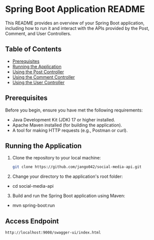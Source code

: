 # Spring Boot Application README

This README provides an overview of your Spring Boot application, including how to run it and interact with the APIs provided by the Post, Comment, and User Controllers.

## Table of Contents

- [Prerequisites](#prerequisites)
- [Running the Application](#running-the-application)
- [Using the Post Controller](#using-the-post-controller)
- [Using the Comment Controller](#using-the-comment-controller)
- [Using the User Controller](#using-the-user-controller)

## Prerequisites

Before you begin, ensure you have met the following requirements:

- Java Development Kit (JDK) 17 or higher installed.
- Apache Maven installed (for building the application).
- A tool for making HTTP requests (e.g., Postman or curl).

## Running the Application

1. Clone the repository to your local machine:

   ```bash
   git clone https://github.com/jango042/social-media-api.git
2. Change your directory to the application's root folder:
-   cd social-media-api
3. Build and run the Spring Boot application using Maven:
- mvn spring-boot:run

## Access Endpoint

   ```bash
   http://localhost:9008/swagger-ui/index.html

